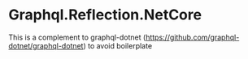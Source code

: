 # Graphql.Reflection.NetCore
This is a complement to graphql-dotnet  (https://github.com/graphql-dotnet/graphql-dotnet) to avoid boilerplate
